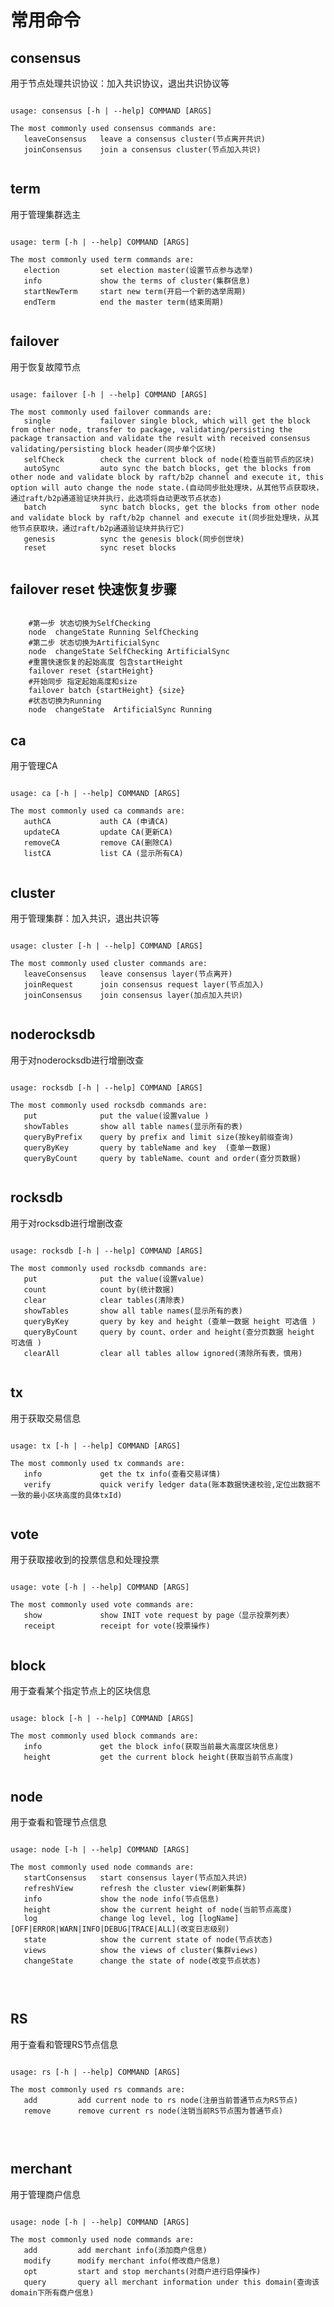 # **常用命令** 

## consensus

用于节点处理共识协议：加入共识协议，退出共识协议等

<pre><code>
usage: consensus [-h | --help] COMMAND [ARGS] <br>
The most commonly used consensus commands are:
   leaveConsensus   leave a consensus cluster(节点离开共识)
   joinConsensus    join a consensus cluster(节点加入共识)
<br></code></pre>

## **term**

用于管理集群选主
<pre><code>
usage: term [-h | --help] COMMAND [ARGS] <br>
The most commonly used term commands are:
   election         set election master(设置节点参与选举)
   info             show the terms of cluster(集群信息)
   startNewTerm     start new term(开启一个新的选举周期)
   endTerm          end the master term(结束周期)
<br></code></pre>

## **failover**
用于恢复故障节点
<pre><code>
usage: failover [-h | --help] COMMAND [ARGS] <br>
The most commonly used failover commands are:
   single           failover single block, which will get the block from other node, transfer to package, validating/persisting the package transaction and validate the result with received consensus validating/persisting block header(同步单个区块)
   selfCheck        check the current block of node(检查当前节点的区块)
   autoSync         auto sync the batch blocks, get the blocks from other node and validate block by raft/b2p channel and execute it, this option will auto change the node state.(自动同步批处理块，从其他节点获取块，通过raft/b2p通道验证块并执行，此选项将自动更改节点状态)
   batch            sync batch blocks, get the blocks from other node and validate block by raft/b2p channel and execute it(同步批处理块，从其他节点获取块，通过raft/b2p通道验证块并执行它)
   genesis          sync the genesis block(同步创世块)
   reset            sync reset blocks
<br></code></pre>

## **failover reset 快速恢复步骤**
<pre><code>
    #第一步 状态切换为SelfChecking
    node  changeState Running SelfChecking
    #第二步 状态切换为ArtificialSync
    node  changeState SelfChecking ArtificialSync 
    #重置快速恢复的起始高度 包含startHeight 
    failover reset {startHeight}
    #开始同步 指定起始高度和size
    failover batch {startHeight} {size}
    #状态切换为Running
    node  changeState  ArtificialSync Running
</code></pre>


## **ca**
用于管理CA
<pre><code>
usage: ca [-h | --help] COMMAND [ARGS] <br>
The most commonly used ca commands are:
   authCA           auth CA (申请CA)
   updateCA         update CA(更新CA)
   removeCA         remove CA(删除CA)
   listCA           list CA (显示所有CA)
<br></code></pre> 

## **cluster**
用于管理集群：加入共识，退出共识等
<pre><code>
usage: cluster [-h | --help] COMMAND [ARGS] <br>
The most commonly used cluster commands are:
   leaveConsensus   leave consensus layer(节点离开)
   joinRequest      join consensus request layer(节点加入)
   joinConsensus    join consensus layer(加点加入共识)
<br></code></pre> 

## **noderocksdb**
用于对noderocksdb进行增删改查
<pre><code>
usage: rocksdb [-h | --help] COMMAND [ARGS] <br>
The most commonly used rocksdb commands are:
   put              put the value(设置value )
   showTables       show all table names(显示所有的表)
   queryByPrefix    query by prefix and limit size(按key前缀查询)
   queryByKey       query by tableName and key  (查单一数据)
   queryByCount     query by tableName、count and order(查分页数据)
<br></code></pre>

## **rocksdb**
用于对rocksdb进行增删改查
<pre><code>
usage: rocksdb [-h | --help] COMMAND [ARGS] <br>
The most commonly used rocksdb commands are:
   put              put the value(设置value)
   count            count by(统计数据)
   clear            clear tables(清除表)
   showTables       show all table names(显示所有的表)
   queryByKey       query by key and height (查单一数据 height 可选值 )
   queryByCount     query by count、order and height(查分页数据 height 可选值 )
   clearAll         clear all tables allow ignored(清除所有表，慎用)
<br></code></pre>

## **tx**
用于获取交易信息
<pre><code>
usage: tx [-h | --help] COMMAND [ARGS] <br>
The most commonly used tx commands are:
   info             get the tx info(查看交易详情)
   verify           quick verify ledger data(账本数据快速校验,定位出数据不一致的最小区块高度的具体txId)
<br></code></pre>

## **vote**
用于获取接收到的投票信息和处理投票
<pre><code>
usage: vote [-h | --help] COMMAND [ARGS] <br>
The most commonly used vote commands are:
   show             show INIT vote request by page（显示投票列表）
   receipt          receipt for vote(投票操作)
<br></code></pre>

## **block**
用于查看某个指定节点上的区块信息
<pre><code>
usage: block [-h | --help] COMMAND [ARGS] <br>
The most commonly used block commands are:
   info             get the block info(获取当前最大高度区块信息)
   height           get the current block height(获取当前节点高度)
<br></code></pre>

## **node**
用于查看和管理节点信息
<pre>
<code>
usage: node [-h | --help] COMMAND [ARGS] <br>
The most commonly used node commands are:
   startConsensus   start consensus layer(节点加入共识)
   refreshView      refresh the cluster view(刷新集群)
   info             show the node info(节点信息)
   height           show the current height of node(当前节点高度)
   log              change log level, log [logName] [OFF|ERROR|WARN|INFO|DEBUG|TRACE|ALL](改变日志级别)
   state            show the current state of node(节点状态)
   views            show the views of cluster(集群views)
   changeState      change the state of node(改变节点状态)
<br>
</code>
</pre>


## **RS**
用于查看和管理RS节点信息
<pre>
<code>
usage: rs [-h | --help] COMMAND [ARGS] <br>
The most commonly used rs commands are:
   add         add current node to rs node(注册当前普通节点为RS节点)
   remove      remove current rs node(注销当前RS节点围为普通节点)
<br>
</code>
</pre>

## **merchant**
用于管理商户信息
<pre>
<code>
usage: node [-h | --help] COMMAND [ARGS] <br>
The most commonly used node commands are:
   add         add merchant info(添加商户信息)
   modify      modify merchant info(修改商户信息)
   opt         start and stop merchants(对商户进行启停操作)
   query       query all merchant information under this domain(查询该domain下所有商户信息)
<br>
</code>
</pre>